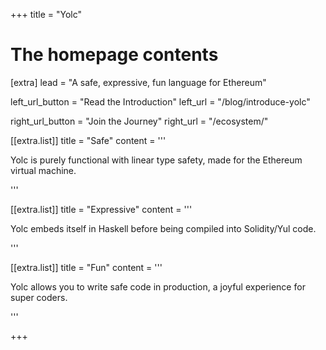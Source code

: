 +++
title = "Yolc"

# The homepage contents
[extra]
lead = "A safe, expressive, fun language for Ethereum"

left_url_button = "Read the Introduction"
left_url = "/blog/introduce-yolc"

right_url_button = "Join the Journey"
right_url = "/ecosystem/"

[[extra.list]]
title = "Safe"
content = '''
<p> Yolc is purely functional with linear type safety, made for the Ethereum virtual machine. </p>
'''

[[extra.list]]
title = "Expressive"
content = '''
<p> Yolc embeds itself in Haskell before being compiled into Solidity/Yul code. </p>
'''

[[extra.list]]
title = "Fun"
content = '''
<p> Yolc allows you to write safe code in production, a joyful experience for super coders. </p>
'''

+++

